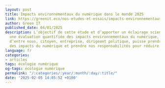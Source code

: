 ```yaml
---
layout: post
title: Impacts environnementaux du numérique dans le monde 2025
link: https://greenit.eco/nos-etudes-et-essais/impacts-environnementaux-du-numerique-dans-le-monde-2025
author: Green IT
published_date: 04/01/2025
description: L’objectif de cette étude et d’apporter un éclairage scientifique par
  une évaluation quantifiée des impacts environnementaux du numérique, afin que chacun∙e
  d’entre nous, citoyen, entreprise, dirigeant politique, puisse prendre la mesure
  des impacts du numérique et prendre nos responsabilités pour réduire ces impacts.
language: fr
categories:
- articles
tags: écologie numérique
og-tags: écologie numérique
permalink: "/:categories/:year/:month/:day/:title/"
date: '2025-02-05 14:05:52 +0100'
---
```

